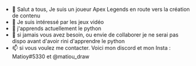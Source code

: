  - 👋 Salut a tous, Je suis un joueur Apex Legends en route vers la création de contenu
- 👀 Je suis intéressé par les jeux vidéo
- 🌱 j'apprends actuellement le python
- 💞️ si jamais vous avez besoin, ou envie de collaborer je ne serai pas dispo avant d'avoir rini d'apprendre le python
- 📫 si vous voulez me contacter. Voici mon discord et mon Insta :
Matioy#5330 et @matiou_draw

<!---
MatioyApexLegend/MatioyApexLegend is a ✨ special ✨ repository because its `README.md` (this file) appears on your GitHub profile.
You can click the Preview link to take a look at your changes.
--->
